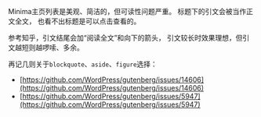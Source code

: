 Minima主页列表是美观、简洁的，但可读性问题严重。
标题下的引文会被当作正文全文，
也看不出标题是可以点击查看的。

参考知乎，引文结尾会加“阅读全文”和向下的箭头，
引文较长时效果理想，但引文越短则越啰嗦、多余。

再记几则关于`blockquote`、`aside`、`figure`选择：
- [https://github.com/WordPress/gutenberg/issues/14606](https://github.com/WordPress/gutenberg/issues/14606)
- [https://github.com/WordPress/gutenberg/issues/5947](https://github.com/WordPress/gutenberg/issues/5947)

